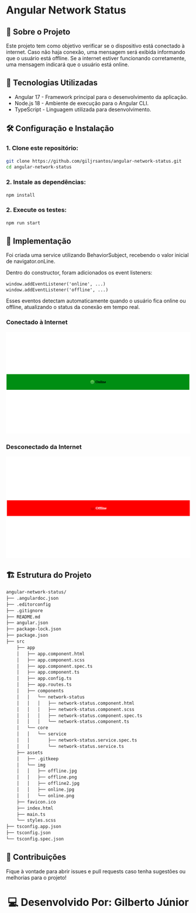 # Angular Network Status

## 📌 Sobre o Projeto

Este projeto tem como objetivo verificar se o dispositivo está conectado à internet. Caso não haja conexão, uma mensagem será exibida informando que o usuário está offline. Se a internet estiver funcionando corretamente, uma mensagem indicará que o usuário está online.

## 🚀 Tecnologias Utilizadas
- Angular 17 - Framework principal para o desenvolvimento da aplicação.
- Node.js 18 - Ambiente de execução para o Angular CLI.
- TypeScript - Linguagem utilizada para desenvolvimento.



## 🛠️ Configuração e Instalação
### 1. Clone este repositório:
```sh
git clone https://github.com/giljrsantos/angular-network-status.git
cd angular-network-status
```

### 2. Instale as dependências:
```sh
npm install
```

### 2. Execute os testes:
```sh
npm run start
```

## 🧪 Implementação

Foi criada uma service utilizando BehaviorSubject, recebendo o valor inicial de navigator.onLine.

Dentro do constructor, foram adicionados os event listeners:

    window.addEventListener('online', ...)
    window.addEventListener('offline', ...)

Esses eventos detectam automaticamente quando o usuário fica online ou offline, atualizando o status da conexão em tempo real.

### Conectado à Internet  
![Online](./src/assets/img/online.png)  

### Desconectado da Internet  
![Offline](./src/assets/img/offline.png)  


## 🏗️ Estrutura do Projeto

```graphql
angular-network-status/
├── .angulardoc.json
├── .editorconfig
├── .gitignore
├── README.md
├── angular.json
├── package-lock.json
├── package.json
├── src
    ├── app
    │   ├── app.component.html
    │   ├── app.component.scss
    │   ├── app.component.spec.ts
    │   ├── app.component.ts
    │   ├── app.config.ts
    │   ├── app.routes.ts
    │   ├── components
    │   │   └── network-status
    │   │   │   ├── network-status.component.html
    │   │   │   ├── network-status.component.scss
    │   │   │   ├── network-status.component.spec.ts
    │   │   │   └── network-status.component.ts
    │   └── core
    │   │   └── service
    │   │       ├── network-status.service.spec.ts
    │   │       └── network-status.service.ts
    ├── assets
    │   ├── .gitkeep
    │   └── img
    │   │   ├── offline.jpg
    │   │   ├── offline.png
    │   │   ├── offline2.jpg
    │   │   ├── online.jpg
    │   │   └── online.png
    ├── favicon.ico
    ├── index.html
    ├── main.ts
    └── styles.scss
├── tsconfig.app.json
├── tsconfig.json
└── tsconfig.spec.json

```

## 📌 Contribuições

Fique à vontade para abrir issues e pull requests caso tenha sugestões ou melhorias para o projeto!



<h1 align="center">💻 Desenvolvido Por: Gilberto Júnior</h1>

